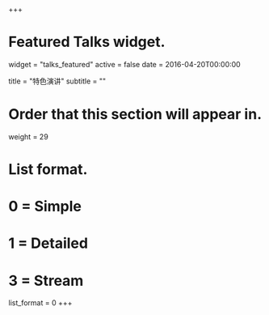 +++
# Featured Talks widget.
widget = "talks_featured"
active = false
date = 2016-04-20T00:00:00

title = "特色演讲"
subtitle = ""

# Order that this section will appear in.
weight = 29

# List format.
#   0 = Simple
#   1 = Detailed
#   3 = Stream
list_format = 0
+++
